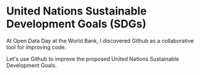 United Nations Sustainable Development Goals (SDGs)
====

At Open Data Day at the World Bank, I discovered Github as a collaborative tool for improving code.

Let's use Github to improve the proposed United Nations Sustainable Development Goals.
